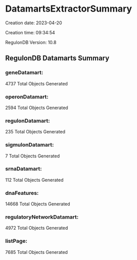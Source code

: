 # DatamartsExtractorSummary 
Creation date: 2023-04-20
 
Creation time: 09:34:54
 
RegulonDB Version: 10.8 

## RegulonDB Datamarts Summary 

### geneDatamart: 
 4737 Total Objects Generated
 ### operonDatamart: 
 2594 Total Objects Generated
 ### regulonDatamart: 
 235 Total Objects Generated
 ### sigmulonDatamart: 
 7 Total Objects Generated
 ### srnaDatamart: 
 112 Total Objects Generated
 ### dnaFeatures: 
 14668 Total Objects Generated
 ### regulatoryNetworkDatamart: 
 4972 Total Objects Generated
 ### listPage: 
 7685 Total Objects Generated